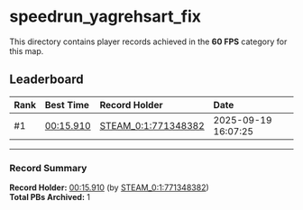 # speedrun_yagrehsart_fix

This directory contains player records achieved in the **60 FPS** category for this map.

## Leaderboard

| Rank | Best Time | Record Holder | Date                |
| :--- | :-------- | :------------ | :------------------ |
| #1   | [00:15.910](./00015910_STEAM_0_1_771348382_20250919-160725.zip) | [STEAM_0:1:771348382](https://speedrun16.com/profile/STEAM_0:1:771348382)   | 2025-09-19 16:07:25 |

---

### Record Summary
**Record Holder:** [00:15.910](./00015910_STEAM_0_1_771348382_20250919-160725.zip) (by [STEAM_0:1:771348382](https://speedrun16.com/profile/STEAM_0:1:771348382))  
**Total PBs Archived:** 1